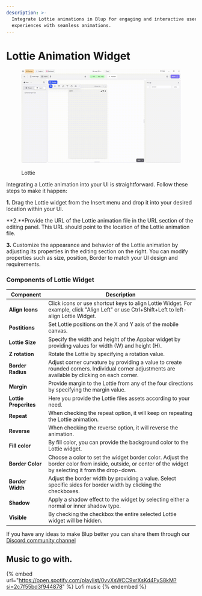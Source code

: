 ```yaml
---
description: >-
  Integrate Lottie animations in Blup for engaging and interactive user
  experiences with seamless animations.
---
```


# Lottie Animation Widget

<figure><img src="../../../.gitbook/assets/lottie-files-ui.gif" alt="Lottie"><figcaption><p>Lottie</p></figcaption></figure>

Integrating a Lottie animation into your UI is straightforward. Follow these steps to make it happen:

**1.** Drag the Lottie widget from the Insert menu and drop it into your desired location within your UI.

\*\*2.\*\*Provide the URL of the Lottie animation file in the URL section of the editing panel. This URL should point to the location of the Lottie animation file.

**3.** Customize the appearance and behavior of the Lottie animation by adjusting its properties in the editing section on the right. You can modify properties such as size, position, Border to match your UI design and requirements.

### Components of Lottie Widget

| Component             | Description                                                                                                                                              |
| --------------------- | -------------------------------------------------------------------------------------------------------------------------------------------------------- |
| **Align Icons**       | Click icons or use shortcut keys to align Lottie Widget. For example, click "Align Left" or use Ctrl+Shift+Left to left-align Lottie Widget.             |
| **Postitions**        | Set Lottie positions on the X and Y axis of the mobile canvas.                                                                                           |
| **Lottie Size**       | Specify the width and height of the Appbar widget by providing values for width (W) and height (H).                                                      |
| **Z rotation**        | Rotate the Lottie by specifying a rotation value.                                                                                                        |
| **Border Radius**     | Adjust corner curvature by providing a value to create rounded corners. Individual corner adjustments are available by clicking on each corner.          |
| **Margin**            | Provide margin to the Lottie from any of the four directions by specifying the margin value.                                                             |
| **Lottie Properites** | Here you provide the Lottie files assets according to your need.                                                                                         |
| **Repeat**            | When checking the repeat option, it will keep on repeating the Lottie animation.                                                                         |
| **Reverse**           | When checking the reverse option, it will reverse the animation.                                                                                         |
| **Fill color**        | By fill color, you can provide the background color to the Lottie widget.                                                                                |
| **Border Color**      | Choose a color to set the widget border color. Adjust the border color from inside, outside, or center of the widget by selecting it from the drop-down. |
| **Border Width**      | Adjust the border width by providing a value. Select specific sides for border width by clicking the checkboxes.                                         |
| **Shadow**            | Apply a shadow effect to the widget by selecting either a normal or inner shadow type.                                                                   |
| **Visible**           | By checking the checkbox the entire selected Lottie widget will be hidden.                                                                               |

If you have any ideas to make Blup better you can share them through our [Discord community channel](https://discord.com/channels/940632966093234176/965313562425823303)

## Music to go with.

{% embed url="https://open.spotify.com/playlist/0vvXsWCC9xrXsKd4FyS8kM?si=2c7f55bd3f944878" %}
Lofi music
{% endembed %}
